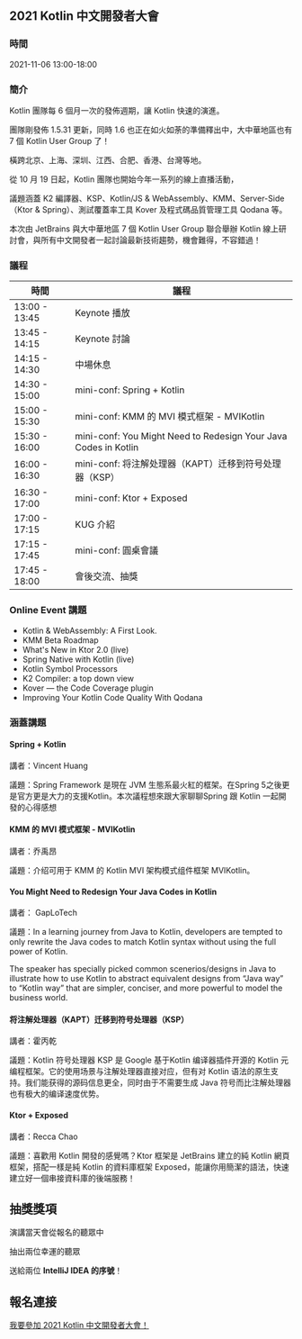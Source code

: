 ## 2021 Kotlin 中文開發者大會

### 時間

2021-11-06 13:00-18:00

### 簡介

Kotlin 團隊每 6 個月一次的發佈週期，讓 Kotlin 快速的演進。

團隊剛發佈 1.5.31 更新，同時 1.6 也正在如火如荼的準備釋出中，大中華地區也有 7 個 Kotlin User Group 了！

橫跨北京、上海、深圳、江西、合肥、香港、台灣等地。

從 10 月 19 日起，Kotlin 團隊也開始今年一系列的線上直播活動，

議題涵蓋 K2 編譯器、KSP、Kotlin/JS & WebAssembly、KMM、Server-Side（Ktor & Spring）、測試覆蓋率工具 Kover 及程式碼品質管理工具 Qodana 等。

本次由 JetBrains 與大中華地區 7 個 Kotlin User Group 聯合舉辦 Kotlin 線上研討會，與所有中文開發者一起討論最新技術趨勢，機會難得，不容錯過！

### 議程

|時間|議程|
|----|----|
|13:00 - 13:45| Keynote 播放|
|13:45 - 14:15| Keynote 討論 |
|14:15 - 14:30| 中場休息 |
|14:30 - 15:00| mini-conf: Spring + Kotlin |
|15:00 - 15:30| mini-conf: KMM 的 MVI 模式框架 - MVIKotlin |
|15:30 - 16:00| mini-conf: You Might Need to Redesign Your Java Codes in Kotlin|
|16:00 - 16:30| mini-conf: 将注解处理器（KAPT）迁移到符号处理器（KSP）|
|16:30 - 17:00| mini-conf: Ktor + Exposed |
|17:00 - 17:15| KUG 介紹|
|17:15 - 17:45| mini-conf: 圓桌會議 |
|17:45 - 18:00| 會後交流、抽獎 |

### Online Event 講題

- Kotlin & WebAssembly: A First Look.
- KMM Beta Roadmap
- What's New in Ktor 2.0 (live)
- Spring Native with Kotlin (live)
- Kotlin Symbol Processors
- K2 Compiler: a top down view
- Kover — the Code Coverage plugin
- Improving Your Kotlin Code Quality With Qodana

### 涵蓋講題

#### Spring + Kotlin

講者：Vincent Huang

議題：Spring Framework 是現在 JVM 生態系最火紅的框架。在Spring 5之後更是官方更是大力的支援Kotlin。本次議程想來跟大家聊聊Spring 跟 Kotlin 一起開發的心得感想

#### KMM 的 MVI 模式框架 - MVIKotlin

講者：乔禹昂

議題：介绍可用于 KMM 的 Kotlin MVI 架构模式组件框架 MVIKotlin。

#### You Might Need to Redesign Your Java Codes in Kotlin

講者： GapLoTech

議題：In a learning journey from Java to Kotlin, developers are tempted to only rewrite the Java codes to match Kotlin syntax without using the full power of Kotlin.

The speaker has specially picked common scenerios/designs in Java to illustrate how to use Kotlin to abstract equivalent designs from “Java way” to “Kotlin way” that are simpler, conciser, and more powerful to model the business world.

#### 将注解处理器（KAPT）迁移到符号处理器（KSP）

講者：霍丙乾

議題：Kotlin 符号处理器 KSP 是 Google 基于Kotlin 编译器插件开源的 Kotlin 元编程框架。它的使用场景与注解处理器直接对应，但有对 Kotlin 语法的原生支持。我们能获得的源码信息更全，同时由于不需要生成 Java 符号而比注解处理器也有极大的编译速度优势。

#### Ktor + Exposed

講者：Recca Chao

議題：喜歡用 Kotlin 開發的感覺嗎？Ktor 框架是 JetBrains 建立的純 Kotlin 網頁框架，搭配一樣是純 Kotlin 的資料庫框架 Exposed，能讓你用簡潔的語法，快速建立好一個串接資料庫的後端服務！

## 抽獎獎項

演講當天會從報名的聽眾中

抽出兩位幸運的聽眾

送給兩位 **IntelliJ IDEA 的序號**！

## 報名連接
 
[我要參加 2021 Kotlin 中文開發者大會！](https://docs.google.com/forms/d/e/1FAIpQLSeXHoatmGatAg31GFHdEchOWCdjty-kv9oXTQmWNOaS7gD9SA/viewform)

